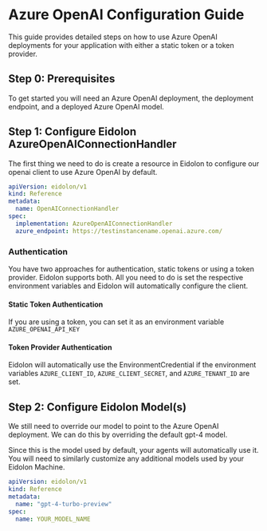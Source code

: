 # Azure OpenAI Configuration Guide

This guide provides detailed steps on how to use Azure OpenAI deployments for your application with either a static token or a token provider.

## Step 0: Prerequisites

To get started you will need an Azure OpenAI deployment, the deployment endpoint, and a deployed Azure OpenAI model.

## Step 1: Configure Eidolon AzureOpenAIConnectionHandler

The first thing we need to do is create a resource in Eidolon to configure our openai client to use Azure OpenAI by default.

```yaml
apiVersion: eidolon/v1
kind: Reference
metadata:
  name: OpenAIConnectionHandler
spec:
  implementation: AzureOpenAIConnectionHandler
  azure_endpoint: https://testinstancename.openai.azure.com/
```

### Authentication
You have two approaches for authentication, static tokens or using a token provider. Eidolon supports both. All you 
need to do is set the respective environment variables and Eidolon will automatically configure the client.

#### Static Token Authentication

If you are using a token, you can set it as an environment variable ```AZURE_OPENAI_API_KEY```

#### Token Provider Authentication

Eidolon will automatically use the EnvironmentCredential if the environment variables 
`AZURE_CLIENT_ID`, `AZURE_CLIENT_SECRET`, and `AZURE_TENANT_ID` are set.


## Step 2: Configure Eidolon Model(s) 

We still need to override our model to point to the Azure OpenAI deployment. We can do this by overriding the default 
gpt-4 model.

Since this is the model used by default, your agents will automatically use it. You will need to similarly customize any 
additional models used by your Eidolon Machine.

```yaml
apiVersion: eidolon/v1
kind: Reference
metadata:
  name: "gpt-4-turbo-preview"
spec:
  name: YOUR_MODEL_NAME
```
